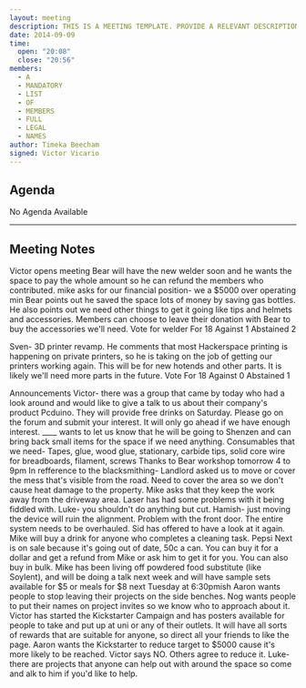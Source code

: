 ```yaml
---
layout: meeting
description: THIS IS A MEETING TEMPLATE. PROVIDE A RELEVANT DESCRIPTION OR SYNOPSIS OF THE MEETING
date: 2014-09-09
time:
  open: "20:08"
  close: "20:56"
members:
  - A
  - MANDATORY
  - LIST
  - OF
  - MEMBERS
  - FULL
  - LEGAL
  - NAMES
author: Timeka Beecham
signed: Victor Vicario
---
```


## Agenda

No Agenda Available

---

## Meeting Notes

Victor opens meeting
Bear will have the new welder soon and he wants the space to pay the whole amount so he can refund the members who contributed.
mike asks for our financial position- we a $5000 over operating min
Bear points out he saved the space lots of money by saving gas bottles. He also points out we need other things to get it going like tips and helmets and accessories. 
Members can choose to leave their donation with Bear to buy the accessories we'll need.
Vote for welder
For 18
Against 1
Abstained 2

Sven- 3D printer revamp. He comments that most Hackerspace printing is happening on private printers, so he is taking on the job of getting our printers working again. This will be for new hotends and other parts. It is likely we'll need more parts in the future.
Vote 
For 18
Against 0
Abstained 1

Announcements
Victor- there was a group that came by today who had a look around and would like to give a talk to us about their company's product Pcduino. They will provide free drinks on Saturday. Please go on the forum and submit your interest. It will only go ahead if we have enough interest. 
____ wants to let us know that he will be going to Shenzen and can bring back small items for the space if we need anything.
Consumables that we need- Tapes, glue, wood glue, stationary, carbide tips, solid core wire for breadboards, filament, screws
Thanks to Bear
workshop tomorrow 4 to 9pm
In refference to the blacksmithing- Landlord asked us to move or cover the mess that's visible from the road. Need to cover the area so we don't cause heat damage to the property. Mike asks that they keep the work away from the driveway area. 
Laser has had some problems with it being fiddled with. Luke- you shouldn't do anything but cut. Hamish- just moving the device will ruin the alignment.
Problem with the front door. The entire system needs to be overhauled. Sid has offered to have a look at it again. 
Mike will buy a drink for anyone who completes a cleaning task.
Pepsi Next is on sale because it's going out of date, 50c a can. You can buy it for a dollar and get a refund from Mike or ask him to get it for you. You can also buy in bulk. 
Mike has been living off powdered food substitute (like Soylent), and will be doing a talk next week and will have sample sets available for $5 or meals for $8 next Tuesday at 6:30pmish
Aaron wants people to stop leaving their projects on the side benches. Nog wants people to put their names on project invites so we know who to approach about it.
Victor has started the Kickstarter Campaign and has posters available for people to take and put up at uni or any of their outlets. It will have all sorts of rewards that are suitable for anyone, so direct all your friends to like the page.
Aaron wants the Kickstarter to reduce target to $5000 cause it's more likely to be reached. Victor says NO. Others agree to reduce it. 
Luke- there are projects that anyone can help out with around the space so come and alk to him if you'd like to help. 
